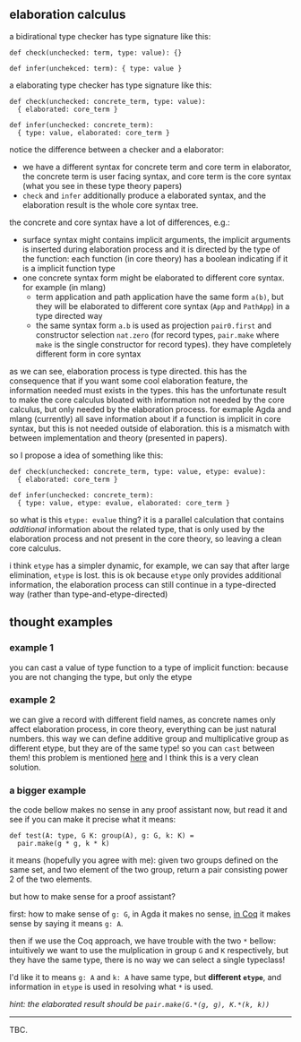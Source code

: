 ## elaboration calculus

a bidirational type checker has type signature like this:

```
def check(unchecked: term, type: value): {}

def infer(unchekced: term): { type: value }
```

a elaborating type checker has type signature like this:

```
def check(unchecked: concrete_term, type: value):
  { elaborated: core_term }

def infer(unchecked: concrete_term):
  { type: value, elaborated: core_term }
```

notice the difference between a checker and a elaborator:
* we have a different syntax for concrete term and core term in elaborator, the concrete term is user facing syntax, and core term is the core syntax (what you see in these type theory papers)
* `check` and `infer` additionally produce a elaborated syntax, and the elaboration result is the whole core syntax tree.

the concrete and core syntax have a lot of differences, e.g.:

* surface syntax might contains implicit arguments, the implicit arguments is inserted during elaboration process and it is directed by the type of the function: each function (in core theory) has a boolean indicating if it is a implicit function type
* one concrete syntax form might be elaborated to different core syntax. for example (in mlang)
   * term application and path application have the same form `a(b)`, but they will be elaborated to different core syntax (`App` and `PathApp`) in a type directed way
   * the same syntax form `a.b` is used as projection `pair0.first` and constructor selection `nat.zero` (for record types, `pair.make` where `make` is the single constructor for record types). they have completely different form in core syntax

as we can see, elaboration process is type directed. this has the consequence that if you want some cool elaboration feature, the information needed must exists in the types. this has the unfortunate result to make the core calculus bloated with information not needed by the core calculus, but only needed by the elaboration process. for exmaple Agda and mlang (currently) all save information about if a function is implicit in core syntax, but this is not needed outside of elaboration. this is a mismatch with between implementation and theory (presented in papers).

so I propose a idea of something like this:


```
def check(unchecked: concrete_term, type: value, etype: evalue):
  { elaborated: core_term }

def infer(unchecked: concrete_term):
  { type: value, etype: evalue, elaborated: core_term }
```

so what is this `etype: evalue` thing? it is a parallel calculation that contains *additional* information about the related type, that is only used by the elaboration process and not present in the core theory, so leaving a clean core calculus.

i think `etype` has a simpler dynamic, for example, we can say that after large elimination, `etype` is lost. this is ok because `etype` only provides additional information, the elaboration process can still continue in a type-directed way (rather than type-and-etype-directed)


## thought examples

### example 1

you can cast a value of type function to a type of implicit function: because you are not changing the type, but only the etype


### example 2

we can give a record with different field names, as concrete names only affect elaboration process, in core theory, everything can be just natural numbers. this way we can define additive group and multiplicative group as different etype, but they are of the same type! so you can `cast` between them! this problem is mentioned [here](https://jiggerwit.wordpress.com/2018/09/18/a-review-of-the-lean-theorem-prover/) and I think this is a very clean solution.

### a bigger example

the code bellow makes no sense in any proof assistant now, but read it and see if you can make it precise what it means: 

```
def test(A: type, G K: group(A), g: G, k: K) = 
  pair.make(g * g, k * k)
```

it means (hopefully you agree with me): given two groups defined on the same set, and two element of the two group, return a pair consisting power 2 of the two elements.

but how to make sense for a proof assistant?

first: how to make sense of `g: G`, in Agda it makes no sense, [in Coq](https://coq.inria.fr/refman/addendum/implicit-coercions.html#coercion-to-a-type) it makes sense by saying it means `g: A`. 

then if we use the Coq approach, we have trouble with the two `*` bellow: intuitively we want to use the mulplication in group `G` and `K` respectively, but they have the same type, there is no way we can select a single typeclass!

I'd like it to means `g: A` and `k: A` have same type, but **different `etype`**, and information in `etype` is used in resolving what `*` is used.

*hint: the elaborated result should be `pair.make(G.*(g, g), K.*(k, k))`*


---

TBC.